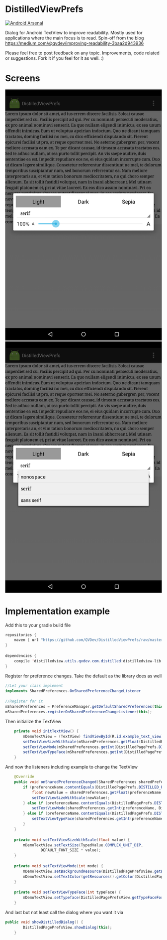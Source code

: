 # DistilledViewPrefs 
[![Android Arsenal](https://img.shields.io/badge/Android%20Arsenal-DistilledViewPrefs-green.svg?style=flat)](https://android-arsenal.com/details/1/2567)

Dialog for Android TextView to improve readability. Mostly used for applications where the main focus is to read. Spin-off from the blog https://medium.com/@qvdev/improving-readability-3baa2d943936

Please feel free to post feedback on any topic. Improvements, code related or suggestions. Fork it if you feel for it as well. :)

# Screens
![Alt text](/screens/dialog_open_default.png "The dialog")
![Alt text](/screens/dialog_open_with_text.png "Choose Font")

# Implementation example
Add this to your gradle build file
```java
repositories {
    maven { url "https://github.com/QVDev/DistilledViewPrefs/raw/master/releases/" }
}

dependencies {
    compile 'distilledview.utils.qvdev.com.distilled:distilledview-lib:1.0'
}
```

Register for preference changes. Take the default as the library does as well
```java
//Let your class implement
implements SharedPreferences.OnSharedPreferenceChangeListener

//Register for it
mSharedPreferences = PreferenceManager.getDefaultSharedPreferences(this);
mSharedPreferences.registerOnSharedPreferenceChangeListener(this);
```

Then initialize the TextView
```java
    private void initTextView() {
        mDemoTextView = (TextView) findViewById(R.id.example_text_view);
        setTextViewSizeWithScale(mSharedPreferences.getFloat(DistilledPagePrefs.DISTILLED_PREF_USER_SET_FONT_SCALE, DistilledPagePrefs.DEFAULT_FONT_SCALE));
        setTextViewMode(mSharedPreferences.getInt(DistilledPagePrefs.DISTILLED_PREF_USER_SET_FONT_MODE, DistilledPagePrefs.DEFAULT_FONT_MODE));
        setTextViewTypeFace(mSharedPreferences.getInt(DistilledPagePrefs.DISTILLED_PREF_USER_SET_FONT_TYPEFACE, DistilledPagePrefs.DEFAULT_TYPE_FACE));
    }
```

And now the listeners including example to change the TextView
```java
    @Override
    public void onSharedPreferenceChanged(SharedPreferences sharedPreferences, String preferenceName) {
        if (preferenceName.contentEquals(DistilledPagePrefs.DISTILLED_PREF_USER_SET_FONT_SCALE)) {
            float newValue = sharedPreferences.getFloat(preferenceName, 1);
            setTextViewSizeWithScale(newValue);
        } else if (preferenceName.contentEquals(DistilledPagePrefs.DISTILLED_PREF_USER_SET_FONT_MODE)) {
            setTextViewMode(sharedPreferences.getInt(preferenceName, DistilledPagePrefs.DEFAULT_FONT_MODE));
        } else if (preferenceName.contentEquals(DistilledPagePrefs.DISTILLED_PREF_USER_SET_FONT_TYPEFACE)) {
            setTextViewTypeFace(sharedPreferences.getInt(preferenceName, DistilledPagePrefs.DEFAULT_TYPE_FACE));
        }
    }

    private void setTextViewSizeWithScale(float value) {
        mDemoTextView.setTextSize(TypedValue.COMPLEX_UNIT_DIP,
                DEFAULT_FONT_SIZE * value);
    }

    private void setTextViewMode(int mode) {
        mDemoTextView.setBackgroundResource(DistilledPagePrefsView.getBackgroundColorFromMode(mode));
        mDemoTextView.setTextColor(getResources().getColor(DistilledPagePrefsView.getTexColorFromMode(mode)));
    }

    private void setTextViewTypeFace(int typeFace) {
        mDemoTextView.setTypeface(DistilledPagePrefsView.getTypeFaceForPosition(typeFace));
    }
```
And last but not least call the dialog where you want it via
```java
public void showDistilledDialog() {
        DistilledPagePrefsView.showDialog(this);
    }
```
